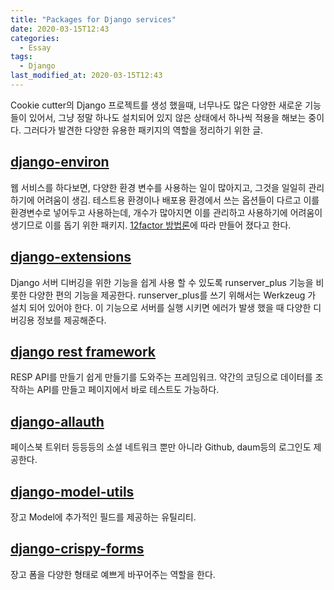 ```yaml
---
title: "Packages for Django services"
date: 2020-03-15T12:43
categories:
  - Essay
tags:
  - Django
last_modified_at: 2020-03-15T12:43
---
```


Cookie cutter의 Django 프로젝트를 생성 했을때, 너무나도 많은 다양한 새로운 기능들이 있어서,
그냥 정말 하나도 설치되어 있지 않은 상태에서 하나씩 적용을 해보는 중이다. 
그러다가 발견한 다양한 유용한 패키지의 역할을 정리하기 위한 글.

## [django-environ](https://github.com/joke2k/django-environ)
웹 서비스를 하다보면, 다양한 환경 변수를 사용하는 일이 많아지고, 그것을 일일히 관리하기에 어려움이 생김.
테스트용 환경이나 배포용 환경에서 쓰는 옵션들이 다르고 이를 환경변수로 넣어두고 사용하는데,
개수가 많아지면 이를 관리하고 사용하기에 어려움이 생기므로 이를 돕기 위한 패키지.
[12factor 방법론](https://www.12factor.net/ko/)에 따라 만들어 졌다고 한다.

## [django-extensions](https://django-extensions.readthedocs.io/en/latest/)
Django 서버 디버깅을 위한 기능을 쉽게 사용 할 수 있도록 runserver_plus 기능을 비롯한 다양한 편의 기능을 제공한다.
runserver_plus를 쓰기 위해서는 Werkzeug 가 설치 되어 있어야 한다.
이 기능으로 서버를 실행 시키면 에러가 발생 했을 때 다양한 디버깅용 정보를 제공해준다.

## [django rest framework](https://github.com/encode/django-rest-framework)
RESP API를 만들기 쉽게 만들기를 도와주는 프레임워크. 
약간의 코딩으로 데이터를 조작하는 API를 만들고 페이지에서 바로 테스트도 가능하다.

## [django-allauth](https://github.com/pennersr/django-allauth)
페이스북 트위터 등등등의 소셜 네트워크 뿐만 아니라 Github, daum등의 로그인도 제공한다.

## [django-model-utils](https://github.com/jazzband/django-model-utils)
장고 Model에 추가적인 필드를 제공하는 유틸리티.

## [django-crispy-forms](https://github.com/django-crispy-forms/django-crispy-forms)
장고 폼을 다양한 형태로 예쁘게 바꾸어주는 역할을 한다.